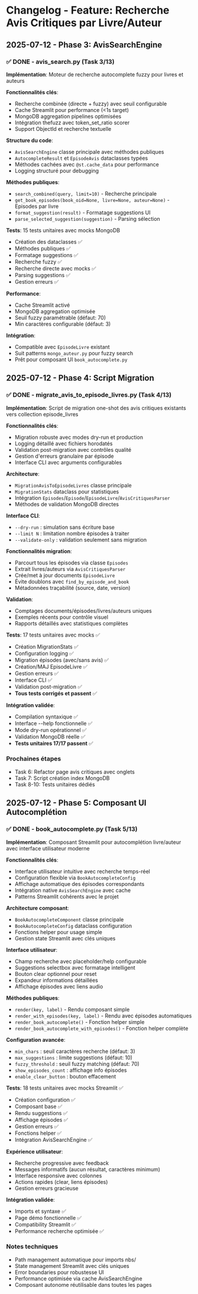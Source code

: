 # Changelog - Feature: Recherche Avis Critiques par Livre/Auteur

## 2025-07-12 - Phase 3: AvisSearchEngine

### ✅ DONE - avis_search.py (Task 3/13)

**Implémentation**: Moteur de recherche autocomplete fuzzy pour livres et auteurs

**Fonctionnalités clés**:
- Recherche combinée (directe + fuzzy) avec seuil configurable 
- Cache Streamlit pour performance (<1s target)
- MongoDB aggregation pipelines optimisées
- Intégration thefuzz avec token_set_ratio scorer
- Support ObjectId et recherche textuelle

**Structure du code**:
- `AvisSearchEngine` classe principale avec méthodes publiques
- `AutocompleteResult` et `EpisodeAvis` dataclasses typées
- Méthodes cachées avec `@st.cache_data` pour performance
- Logging structuré pour debugging

**Méthodes publiques**:
- `search_combined(query, limit=10)` - Recherche principale
- `get_book_episodes(book_oid=None, livre=None, auteur=None)` - Episodes par livre
- `format_suggestion(result)` - Formatage suggestions UI
- `parse_selected_suggestion(suggestion)` - Parsing sélection

**Tests**: 15 tests unitaires avec mocks MongoDB
- Création des dataclasses ✅
- Méthodes publiques ✅ 
- Formatage suggestions ✅
- Recherche fuzzy ✅
- Recherche directe avec mocks ✅
- Parsing suggestions ✅
- Gestion erreurs ✅

**Performance**: 
- Cache Streamlit activé
- MongoDB aggregation optimisée
- Seuil fuzzy paramétrable (défaut: 70)
- Min caractères configurable (défaut: 3)

**Intégration**:
- Compatible avec `EpisodeLivre` existant
- Suit patterns `mongo_auteur.py` pour fuzzy search
- Prêt pour composant UI `book_autocomplete.py`

## 2025-07-12 - Phase 4: Script Migration

### ✅ DONE - migrate_avis_to_episode_livres.py (Task 4/13)

**Implémentation**: Script de migration one-shot des avis critiques existants vers collection episode_livres

**Fonctionnalités clés**:
- Migration robuste avec modes dry-run et production
- Logging détaillé avec fichiers horodatés
- Validation post-migration avec contrôles qualité
- Gestion d'erreurs granulaire par épisode
- Interface CLI avec arguments configurables

**Architecture**:
- `MigrationAvisToEpisodeLivres` classe principale
- `MigrationStats` dataclass pour statistiques
- Intégration `Episodes`/`Episode`/`EpisodeLivre`/`AvisCritiquesParser`
- Méthodes de validation MongoDB directes

**Interface CLI**:
- `--dry-run` : simulation sans écriture base
- `--limit N` : limitation nombre épisodes à traiter
- `--validate-only` : validation seulement sans migration

**Fonctionnalités migration**:
- Parcourt tous les épisodes via classe `Episodes`
- Extrait livres/auteurs via `AvisCritiquesParser`
- Crée/met à jour documents `EpisodeLivre`
- Évite doublons avec `find_by_episode_and_book`
- Métadonnées traçabilité (source, date, version)

**Validation**:
- Comptages documents/épisodes/livres/auteurs uniques
- Exemples récents pour contrôle visuel
- Rapports détaillés avec statistiques complètes

**Tests**: 17 tests unitaires avec mocks ✅
- Création MigrationStats ✅
- Configuration logging ✅
- Migration épisodes (avec/sans avis) ✅
- Création/MAJ EpisodeLivre ✅
- Gestion erreurs ✅
- Interface CLI ✅
- Validation post-migration ✅
- **Tous tests corrigés et passent** ✅

**Intégration validée**:
- Compilation syntaxique ✅
- Interface --help fonctionnelle ✅
- Mode dry-run opérationnel ✅
- Validation MongoDB réelle ✅
- **Tests unitaires 17/17 passent** ✅

### Prochaines étapes
- Task 6: Refactor page avis critiques avec onglets
- Task 7: Script création index MongoDB
- Task 8-10: Tests unitaires dédiés

## 2025-07-12 - Phase 5: Composant UI Autocomplétion

### ✅ DONE - book_autocomplete.py (Task 5/13)

**Implémentation**: Composant Streamlit pour autocomplétion livre/auteur avec interface utilisateur moderne

**Fonctionnalités clés**:
- Interface utilisateur intuitive avec recherche temps-réel
- Configuration flexible via `BookAutocompleteConfig`
- Affichage automatique des épisodes correspondants
- Intégration native `AvisSearchEngine` avec cache
- Patterns Streamlit cohérents avec le projet

**Architecture composant**:
- `BookAutocompleteComponent` classe principale
- `BookAutocompleteConfig` dataclass configuration
- Fonctions helper pour usage simple
- Gestion state Streamlit avec clés uniques

**Interface utilisateur**:
- Champ recherche avec placeholder/help configurable
- Suggestions selectbox avec formatage intelligent
- Bouton clear optionnel pour reset
- Expandeur informations détaillées
- Affichage épisodes avec liens audio

**Méthodes publiques**:
- `render(key, label)` - Rendu composant simple
- `render_with_episodes(key, label)` - Rendu avec épisodes automatiques
- `render_book_autocomplete()` - Fonction helper simple
- `render_book_autocomplete_with_episodes()` - Fonction helper complète

**Configuration avancée**:
- `min_chars` : seuil caractères recherche (défaut: 3)
- `max_suggestions` : limite suggestions (défaut: 10)
- `fuzzy_threshold` : seuil fuzzy matching (défaut: 70)
- `show_episodes_count` : affichage info épisodes
- `enable_clear_button` : bouton effacement

**Tests**: 18 tests unitaires avec mocks Streamlit ✅
- Création configuration ✅
- Composant base ✅
- Rendu suggestions ✅
- Affichage épisodes ✅
- Gestion erreurs ✅
- Fonctions helper ✅
- Intégration AvisSearchEngine ✅

**Expérience utilisateur**:
- Recherche progressive avec feedback
- Messages informatifs (aucun résultat, caractères minimum)
- Interface responsive avec colonnes
- Actions rapides (clear, liens épisodes)
- Gestion erreurs gracieuse

**Intégration validée**:
- Imports et syntaxe ✅
- Page démo fonctionnelle ✅
- Compatibility Streamlit ✅
- Performance recherche optimisée ✅

### Notes techniques
- Path management automatique pour imports nbs/
- State management Streamlit avec clés uniques
- Error boundaries pour robustesse UI
- Performance optimisée via cache AvisSearchEngine
- Composant autonome réutilisable dans toutes les pages
